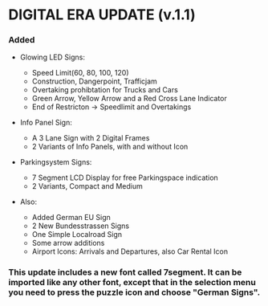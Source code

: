 # DIGITAL ERA UPDATE (v.1.1)

### Added
- Glowing LED Signs:
	- Speed Limit(60, 80, 100, 120)
	- Construction, Dangerpoint, Trafficjam
	- Overtaking prohibtation for Trucks and Cars
	- Green Arrow, Yellow Arrow and a Red Cross Lane Indicator
	- End of Restricton -> Speedlimit and Overtakings
- Info Panel Sign:
	- A 3 Lane Sign with 2 Digital Frames
	- 2 Variants of Info Panels, with and without Icon
- Parkingsystem Signs:
	- 7 Segment LCD Display for free Parkingspace indication
	- 2 Variants, Compact and Medium

- Also:
	- Added German EU Sign
	- 2 New Bundesstrassen Signs
	- One Simple Localroad Sign
	- Some arrow additions
	- Airport Icons: Arrivals and Departures, also Car Rental Icon

### This update includes a new font called 7segment. It can be imported like any other font, except that in the selection menu you need to press the puzzle icon and choose "German Signs".